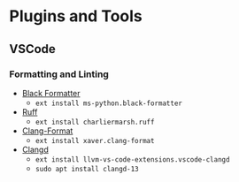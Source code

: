 # Plugins and Tools

## VSCode

### Formatting and Linting

- [Black Formatter](https://marketplace.visualstudio.com/items?itemName=ms-python.black-formatter)
    - `ext install ms-python.black-formatter`
- [Ruff](https://marketplace.visualstudio.com/items?itemName=charliermarsh.ruff)
    - `ext install charliermarsh.ruff`
- [Clang-Format](https://marketplace.visualstudio.com/items?itemName=xaver.clang-format)
    - `ext install xaver.clang-format`
- [Clangd](https://marketplace.visualstudio.com/items?itemName=llvm-vs-code-extensions.vscode-clangd)
    - `ext install llvm-vs-code-extensions.vscode-clangd`
    - `sudo apt install clangd-13`
